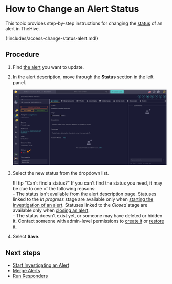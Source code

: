 # How to Change an Alert Status

This topic provides step-by-step instructions for changing the [status](../../../administration/status/about-statuses.md) of an alert in TheHive.

{!includes/access-change-status-alert.md!}

<h2>Procedure</h2>

1. Find [the alert](../alerts/search-for-alerts/find-an-alert.md) you want to update.

2. In the alert description, move through the **Status** section in the left panel.

    ![Status](../../../images/user-guides/analyst-corner/alerts/change-status-alert.png)

3. Select the new status from the dropdown list.

    !!! tip "Can't find a status?"
        If you can't find the status you need, it may be due to one of the following reasons:  
        - The status isn't available from the alert description page. Statuses linked to the *In progress* stage are available only when [starting the investigation of an alert](../alerts/start-investigating-an-alert.md). Statuses linked to the *Closed* stage are available only when [closing an alert](../alerts/close-an-alert.md).  
        - The status doesn't exist yet, or someone may have deleted or hidden it. Contact someone with admin-level permissions to [create it](../../../administration/status/create-a-status.md) or [restore it](../../../administration/status/change-visibility-of-a-status.md).

4. Select **Save**.

<h2>Next steps</h2>

* [Start Investigating an Alert](../alerts/start-investigating-an-alert.md)
* [Merge Alerts](../alerts/alerts-description/merge-alerts.md)
* [Run Responders](../alerts/alerts-description/run-responders.md)